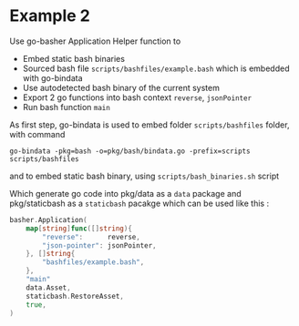 # Example 2


Use go-basher Application Helper function to
* Embed static bash binaries
* Sourced bash file `scripts/bashfiles/example.bash` which is embedded with go-bindata
* Use autodetected bash binary of the current system
* Export 2 go functions into bash context `reverse`, `jsonPointer`
* Run bash function `main`

As first step, go-bindata is used to embed folder `scripts/bashfiles` folder, with command

```
go-bindata -pkg=bash -o=pkg/bash/bindata.go -prefix=scripts scripts/bashfiles
```

and to embed static bash binary, using `scripts/bash_binaries.sh` script

Which generate go code into pkg/data as a `data` package and pkg/staticbash  as a `staticbash` pacakge which can be used like this :



```Go
basher.Application(
	map[string]func([]string){
		"reverse":      reverse,
		"json-pointer":	jsonPointer,
	}, []string{
		"bashfiles/example.bash",
	},
	"main"
	data.Asset,
	staticbash.RestoreAsset,
	true,
)
```

